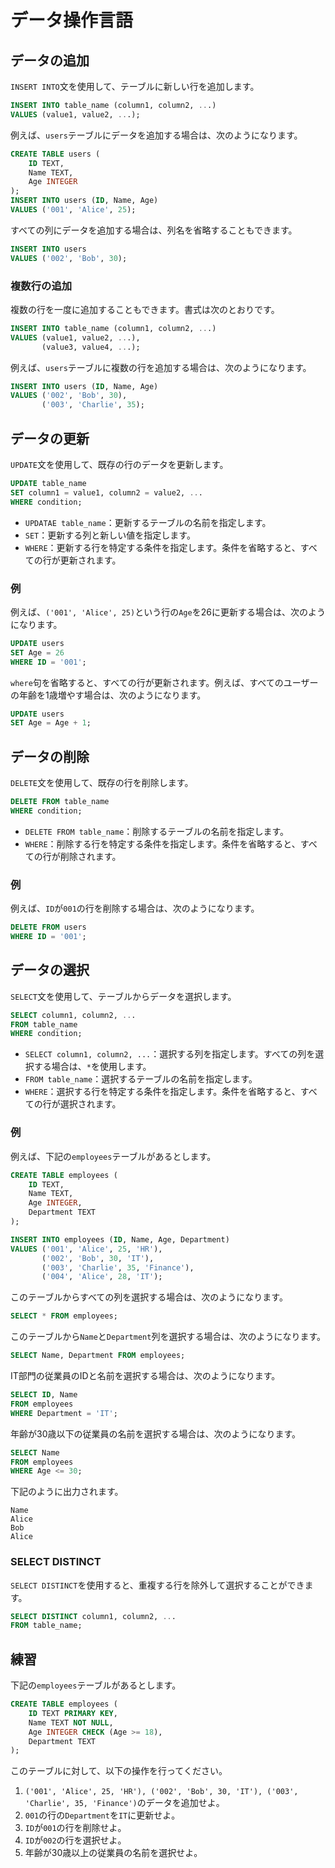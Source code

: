 # データ操作言語

## データの追加

`INSERT INTO`文を使用して、テーブルに新しい行を追加します。

```sql
INSERT INTO table_name (column1, column2, ...)
VALUES (value1, value2, ...);
```

例えば、`users`テーブルにデータを追加する場合は、次のようになります。

```sql
CREATE TABLE users (
    ID TEXT,
    Name TEXT,
    Age INTEGER
);
INSERT INTO users (ID, Name, Age)
VALUES ('001', 'Alice', 25);
```

すべての列にデータを追加する場合は、列名を省略することもできます。

```sql
INSERT INTO users 
VALUES ('002', 'Bob', 30);
```

### 複数行の追加

複数の行を一度に追加することもできます。書式は次のとおりです。

```sql
INSERT INTO table_name (column1, column2, ...)
VALUES (value1, value2, ...),
       (value3, value4, ...);
```

例えば、`users`テーブルに複数の行を追加する場合は、次のようになります。

```sql
INSERT INTO users (ID, Name, Age)
VALUES ('002', 'Bob', 30),
       ('003', 'Charlie', 35);
```

## データの更新

`UPDATE`文を使用して、既存の行のデータを更新します。

```sql
UPDATE table_name
SET column1 = value1, column2 = value2, ...
WHERE condition;
```

- `UPDATAE table_name`：更新するテーブルの名前を指定します。
- `SET`：更新する列と新しい値を指定します。
- `WHERE`：更新する行を特定する条件を指定します。条件を省略すると、すべての行が更新されます。

### 例

例えば、`('001', 'Alice', 25)`という行の`Age`を26に更新する場合は、次のようになります。

```sql
UPDATE users
SET Age = 26
WHERE ID = '001';
```

`where`句を省略すると、すべての行が更新されます。例えば、すべてのユーザーの年齢を1歳増やす場合は、次のようになります。

```sql
UPDATE users
SET Age = Age + 1;
```

## データの削除

`DELETE`文を使用して、既存の行を削除します。

```sql
DELETE FROM table_name
WHERE condition;
```

- `DELETE FROM table_name`：削除するテーブルの名前を指定します。
- `WHERE`：削除する行を特定する条件を指定します。条件を省略すると、すべての行が削除されます。

### 例

例えば、`ID`が`001`の行を削除する場合は、次のようになります。

```sql
DELETE FROM users
WHERE ID = '001';
```

## データの選択

`SELECT`文を使用して、テーブルからデータを選択します。

```sql
SELECT column1, column2, ...
FROM table_name
WHERE condition;
```

- `SELECT column1, column2, ...`：選択する列を指定します。すべての列を選択する場合は、`*`を使用します。
- `FROM table_name`：選択するテーブルの名前を指定します。
- `WHERE`：選択する行を特定する条件を指定します。条件を省略すると、すべての行が選択されます。

### 例

例えば、下記の`employees`テーブルがあるとします。

```sql
CREATE TABLE employees (
    ID TEXT,
    Name TEXT,
    Age INTEGER,
    Department TEXT
);

INSERT INTO employees (ID, Name, Age, Department)
VALUES ('001', 'Alice', 25, 'HR'),
       ('002', 'Bob', 30, 'IT'),
       ('003', 'Charlie', 35, 'Finance'),
       ('004', 'Alice', 28, 'IT');
```

このテーブルからすべての列を選択する場合は、次のようになります。

```sql
SELECT * FROM employees;
```

このテーブルから`Name`と`Department`列を選択する場合は、次のようになります。

```sql
SELECT Name, Department FROM employees;
```

IT部門の従業員のIDと名前を選択する場合は、次のようになります。

```sql
SELECT ID, Name
FROM employees
WHERE Department = 'IT';
```

年齢が30歳以下の従業員の名前を選択する場合は、次のようになります。

```sql
SELECT Name
FROM employees
WHERE Age <= 30;
```

下記のように出力されます。

```text
Name
Alice
Bob
Alice
```

### SELECT DISTINCT

`SELECT DISTINCT`を使用すると、重複する行を除外して選択することができます。

```sql
SELECT DISTINCT column1, column2, ...
FROM table_name;
```

## 練習

下記の`employees`テーブルがあるとします。

```sql
CREATE TABLE employees (
    ID TEXT PRIMARY KEY,
    Name TEXT NOT NULL,
    Age INTEGER CHECK (Age >= 18),
    Department TEXT
);
```

このテーブルに対して、以下の操作を行ってください。
1. `('001', 'Alice', 25, 'HR'), ('002', 'Bob', 30, 'IT'), ('003', 'Charlie', 35, 'Finance')`のデータを追加せよ。
2. `001`の行の`Department`を`IT`に更新せよ。
3. `ID`が`001`の行を削除せよ。
4. `ID`が`002`の行を選択せよ。
5. 年齢が30歳以上の従業員の名前を選択せよ。